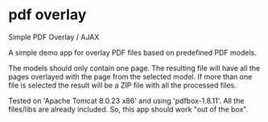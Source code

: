 # pdf overlay
Simple PDF Overlay / AJAX

A simple demo app for overlay PDF files based on predefined PDF models. 

The models should only contain one page. The resulting file will have all the pages overlayed with the page from the selected model.
If more than one file is selected the result will be a ZIP file with all the processed files.

Tested on 'Apache Tomcat 8.0.23 x86' and using 'pdfbox-1.8.11'.
All the files/libs are already included. So, this app should work "out of the box".
